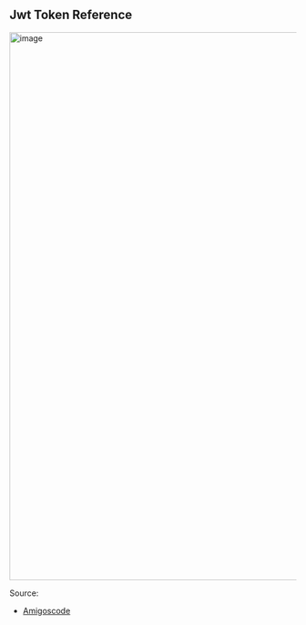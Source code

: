 ## Jwt Token Reference
<img width="961" alt="image" src="https://github.com/jbkim1999/jwt_token_reference/assets/60286063/7986a8e9-1526-4eed-b06f-8a0f9dfabc79">

Source:
- [Amigoscode](https://www.youtube.com/watch?v=KxqlJblhzfI&t=5638s)
